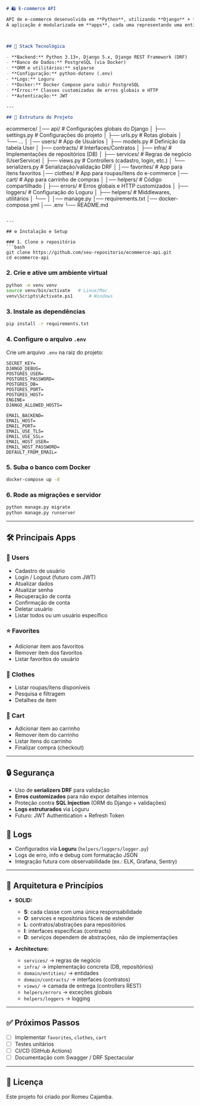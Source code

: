 ```markdown
# 🛍️ E-commerce API

API de e-commerce desenvolvida em **Python**, utilizando **Django** + **Django REST Framework**.  
A aplicação é modularizada em **apps**, cada uma representando uma entidade de domínio (ex.: `users`, `favorites`, `clothes`, etc.).



## 🚀 Stack Tecnológica

- **Backend:** Python 3.13+, Django 5.x, Django REST Framework (DRF)
- **Banco de Dados:** PostgreSQL (via Docker)
- **ORM e utilitários:** sqlparse
- **Configuração:** python-dotenv (.env)
- **Logs:** Loguru
- **Docker:** Docker Compose para subir PostgreSQL
- **Erros:** Classes customizadas de erros globais e HTTP
- **Autenticação:** JWT

---

## 📂 Estrutura do Projeto

```

ecommerce/
│── api/                # Configurações globais do Django
│   ├── settings.py         # Configurações do projeto
│   ├── urls.py             # Rotas globais
│   └── ...
│
│── users/                  # App de Usuários
│   ├── models.py           # Definição da tabela User
│   ├── contracts/          # Interfaces/Contratos
│   ├── infra/              # Implementações de repositórios (DB)
│   ├── services/           # Regras de negócio (UserService)
│   ├── views.py            # Controllers (cadastro, login, etc.)
│   └── serializers.py      # Serialização/validação DRF
│
│── favorites/              # App para itens favoritos
│── clothes/                # App para roupas/itens do e-commerce
│── cart/                   # App para carrinho de compras
│
│── helpers/                   # Código compartilhado
│   ├── errors/             # Erros globais e HTTP customizados
│   ├── loggers/            # Configuração do Loguru
│   ├── helpers/            # Middlewares, utilitários
│   └── 
│
│── manage.py
│── requirements.txt
│── docker-compose.yml
│── .env
└── README.md

````

---

## ⚙️ Instalação e Setup

### 1. Clone o repositório
```bash
git clone https://github.com/seu-repositorio/ecommerce-api.git
cd ecommerce-api
````

### 2. Crie e ative um ambiente virtual

```bash
python -m venv venv
source venv/bin/activate   # Linux/Mac
venv\Scripts\Activate.ps1      # Windows
```

### 3. Instale as dependências

```bash
pip install -r requirements.txt
```

### 4. Configure o arquivo `.env`

Crie um arquivo `.env` na raiz do projeto:

```env
SECRET_KEY=
DJANGO_DEBUG=
POSTGRES_USER=
POSTGRES_PASSWORD=
POSTGRES_DB=
POSTGRES_PORT=
POSTGRES_HOST=
ENGINE=
DJANGO_ALLOWED_HOSTS=

EMAIL_BACKEND=
EMAIL_HOST=
EMAIL_PORT=
EMAIL_USE_TLS=
EMAIL_USE_SSL=
EMAIL_HOST_USER=
EMAIL_HOST_PASSWORD=
DEFAULT_FROM_EMAIL=
```

### 5. Suba o banco com Docker

```bash
docker-compose up -d
```

### 6. Rode as migrações e servidor

```bash
python manage.py migrate
python manage.py runserver
```

---

## 🛠️ Principais Apps

### 👤 Users

* Cadastro de usuário
* Login / Logout (futuro com JWT)
* Atualizar dados
* Atualizar senha
* Recuperação de conta
* Confirmação de conta
* Deletar usuário
* Listar todos ou um usuário específico

### ⭐ Favorites

* Adicionar item aos favoritos
* Remover item dos favoritos
* Listar favoritos do usuário

### 👕 Clothes

* Listar roupas/itens disponíveis
* Pesquisa e filtragem
* Detalhes de item

### 🛒 Cart

* Adicionar item ao carrinho
* Remover item do carrinho
* Listar itens do carrinho
* Finalizar compra (checkout)

---

## 🔒 Segurança

* Uso de **serializers DRF** para validação
* **Erros customizados** para não expor detalhes internos
* Proteção contra **SQL Injection** (ORM do Django + validações)
* **Logs estruturados** via Loguru
* Futuro: JWT Authentication + Refresh Token

## 📜 Logs

* Configurados via **Loguru** (`helpers/loggers/logger.py`)
* Logs de erro, info e debug com formatação JSON
* Integração futura com observabilidade (ex.: ELK, Grafana, Sentry)

---

## 🧩 Arquitetura e Princípios

* **SOLID:**

  * **S**: cada classe com uma única responsabilidade
  * **O**: services e repositórios fáceis de estender
  * **L**: contratos/abstrações para repositórios
  * **I**: interfaces específicas (contracts)
  * **D**: serviços dependem de abstrações, não de implementações

* **Architecture:**

  * `services/` → regras de negócio
  * `infra/` → implementação concreta (DB, repositórios)
  * `domain/entities/` → entidades
  * `domain/contracts/` → interfaces (contratos)
  * `views/` → camada de entrega (controllers REST)
  * `helpers/errors` → exceções globais
  * `helpers/loggers` → logging

---

## ✅ Próximos Passos
* [ ] Implementar `favorites`, `clothes`, `cart`
* [ ] Testes unitários
* [ ] CI/CD (GitHub Actions)
* [ ] Documentação com Swagger / DRF Spectacular

---

## 📝 Licença

Este projeto foi criado por Romeu Cajamba.
